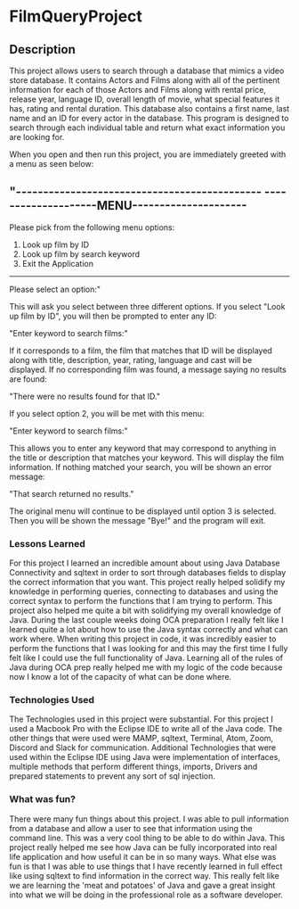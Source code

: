 # FilmQueryProject

## Description

This project allows users to search through a database that mimics a video store database. It contains Actors and Films along with all of the pertinent information for each of those Actors and Films along with rental price, release year, language ID, overall length of movie, what special features it has, rating and rental duration. This database also contains a first name, last name and an ID for every actor in the database. This program is designed to search through each individual table and return what exact information you are looking for.

When you open and then run this project, you are immediately greeted with a menu as seen below:

"---------------------------------------------
--------------------MENU---------------------
---------------------------------------------
Please pick from the following menu options:
1. Look up film by ID
2. Look up film by search keyword
3. Exit the Application
---------------------------------------------
Please select an option:"


This will ask you select between three different options. If you select "Look up film by ID", you will then be prompted to enter any ID:

 "Enter keyword to search films:"

  If it corresponds to a film, the film that matches that ID will be displayed along with title, description, year, rating, language and cast will be displayed. If no corresponding film was found, a message saying no results are found:

  "There were no results found for that ID."

  If you select option 2, you will be met with this menu:

  "Enter keyword to search films:"

  This allows you to enter any keyword that may correspond to anything in the title or description that matches your keyword. This will display the film information. If nothing matched your search, you will be shown an error message:

  "That search returned no results."

  The original menu will continue to be displayed until option 3 is selected. Then you will be shown the message "Bye!" and the program will exit.


### Lessons Learned

For this project I learned an incredible amount about using Java Database Connectivity and sqltext in order to sort through databases fields to display the correct information that you want. This project really helped solidify my knowledge in performing queries, connecting to databases and using the correct syntax to perform the functions that I am trying to perform. This project also helped me quite a bit with solidifying my overall knowledge of Java. During the last couple weeks doing OCA preparation I really felt like I learned quite a lot about how to use the Java syntax correctly and what can work where. When writing this project in code, it was incredibly easier to perform the functions that I was looking for and this may the first time I fully felt like I could use the full functionality of Java. Learning all of the rules of Java during OCA prep really helped me with my logic of the code because now I know a lot of the capacity of what can be done where.

### Technologies Used

The Technologies used in this project were substantial. For this project I used a Macbook Pro with the Eclipse IDE to write all of the Java code. The other things that were used were MAMP, sqltext, Terminal, Atom, Zoom, Discord and Slack for communication. Additional Technologies that were used within the Eclipse IDE using Java were implementation of interfaces, multiple methods that perform different things, imports, Drivers and prepared statements to prevent any sort of sql injection.

### What was fun?

There were many fun things about this project. I was able to pull information from a database and allow a user to see that information using the command line. This was a very cool thing to be able to do within Java. This project really helped me see how Java can be fully incorporated into real life application and how useful it can be in so many ways. What else was fun is that I was able to use things that I have recently learned in full effect like using sqltext to find information in the correct way. This really felt like we are learning the 'meat and potatoes' of Java and gave a great insight into what we will be doing in the professional role as a software developer. 
